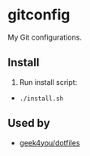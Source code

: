 # gitconfig
My Git configurations.

## Install

1. Run install script:
  * `./install.sh`

## Used by
* [geek4you/dotfiles](https://github.com/geek4you/dotfiles)
